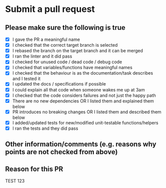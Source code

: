 # Submit a pull request

## Please make sure the following is true

- [x] I gave the PR a meaningful name
- [x] I checked that the correct target branch is selected
- [x] I rebased the branch on the target branch and it can be merged
- [x] I ran the linter and it did pass
- [x] I checked for unused code / dead code / debug code
- [x] I checked that variables/functions have meaningful names
- [x] I checked that the behaviour is as the documentation/task describes and I tested it
- [x] I updated the docs / specifications if possible
- [x] I could explain all that code when someone wakes me up at 3am
- [x] I checked that the code considers failures and not just the happy path
- [x] There are no new dependencies OR I listed them and explained them below
- [x] PR introduces no breaking changes OR I listed them and described them below
- [x] I added/updated tests for new/modified unit-testable functions/helpers
- [x] I ran the tests and they did pass

## Other information/comments (e.g. reasons why points are not checked from above)

## Reason for this PR

TEST 123
